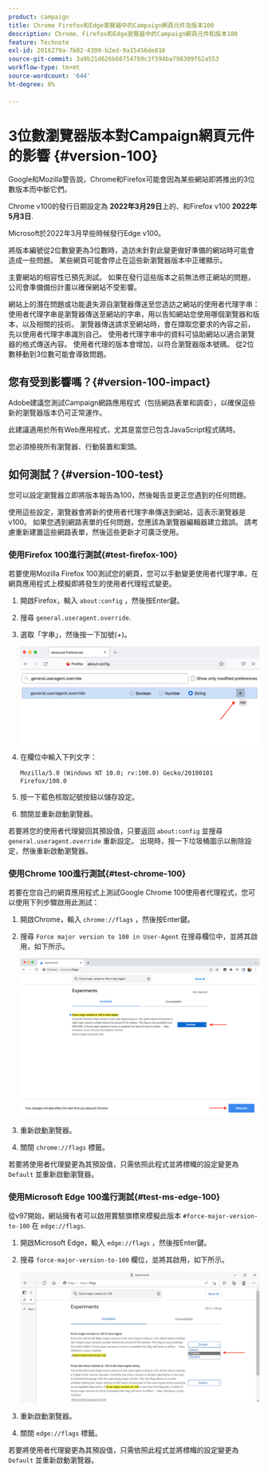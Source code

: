 ```yaml
---
product: campaign
title: Chrome Firefox和Edge瀏覽器中的Campaign網頁元件及版本100
description: Chrome、Firefox和Edge瀏覽器中的Campaign網頁元件和版本100
feature: Technote
exl-id: 2016279a-7b02-4399-b2ed-9a15456de816
source-git-commit: 3a9b21d626b60754789c3f594ba798309f62a553
workflow-type: tm+mt
source-wordcount: '644'
ht-degree: 0%

---
```


# 3位數瀏覽器版本對Campaign網頁元件的影響 {#version-100}

Google和Mozilla警告說，Chrome和Firefox可能會因為某些網站即將推出的3位數版本而中斷它們。

Chrome v100的發行日期設定為 **2022年3月29日**&#x200B;上的、和Firefox v100 **2022年5月3日**.

Microsoft於2022年3月早些時候發行Edge v100。

將版本編號從2位數變更為3位數時，造訪未針對此變更做好準備的網站時可能會造成一些問題。 某些網頁可能會停止在這些新瀏覽器版本中正確顯示。

主要網站的相容性已預先測試。 如果在發行這些版本之前無法修正網站的問題，公司會準備備份計畫以確保網站不受影響。

網站上的潛在問題或功能遺失源自瀏覽器傳送至您造訪之網站的使用者代理字串：使用者代理字串是瀏覽器傳送至網站的字串，用以告知網站您使用哪個瀏覽器和版本，以及相關的技術。 瀏覽器傳送請求至網站時，會在擷取您要求的內容之前，先以使用者代理字串識別自己。 使用者代理字串中的資料可協助網站以適合瀏覽器的格式傳送內容。 使用者代理的版本會增加，以符合瀏覽器版本號碼。 從2位數移動到3位數可能會導致問題。

## 您有受到影響嗎？{#version-100-impact}

Adobe建議您測試Campaign網路應用程式（包括網路表單和調查），以確保這些新的瀏覽器版本仍可正常運作。

此建議適用於所有Web應用程式，尤其是當您已包含JavaScript程式碼時。

您必須檢視所有瀏覽器、行動裝置和案頭。

## 如何測試？{#version-100-test}

您可以設定瀏覽器立即將版本報告為100，然後報告並更正您遇到的任何問題。

使用這些設定，瀏覽器會將新的使用者代理字串傳送到網站，這表示瀏覽器是v100。 如果您遇到網路表單的任何問題，您應該為瀏覽器編輯器建立錯誤。 請考慮重新建置這些網路表單，然後這些更新才可廣泛使用。

### 使用Firefox 100進行測試{#test-firefox-100}

若要使用Mozilla Firefox 100測試您的網頁，您可以手動變更使用者代理字串，在網頁應用程式上模擬即將發生的使用者代理程式變更。

1. 開啟Firefox，輸入 `about:config` ，然後按Enter鍵。
1. 搜尋 `general.useragent.override`.
1. 選取「字串」，然後按一下加號(+)。

   ![](assets/force-user-agent-firefox.png)

1. 在欄位中輸入下列文字：

   ```
   Mozilla/5.0 (Windows NT 10.0; rv:100.0) Gecko/20100101 Firefox/100.0
   ```

1. 按一下藍色核取記號按鈕以儲存設定。
1. 關閉並重新啟動瀏覽器。

若要將您的使用者代理變回其預設值，只要返回 `about:config` 並搜尋 `general.useragent.override` 重新設定。  出現時，按一下垃圾桶圖示以刪除設定，然後重新啟動瀏覽器。

### 使用Chrome 100進行測試{#test-chrome-100}

若要在您自己的網頁應用程式上測試Google Chrome 100使用者代理程式，您可以使用下列步驟啟用此測試：

1. 開啟Chrome，輸入 `chrome://flags` ，然後按Enter鍵。
1. 搜尋 `Force major version to 100 in User-Agent` 在搜尋欄位中，並將其啟用，如下所示。

   ![](assets/force-user-agent-chrome.png)

1. 重新啟動瀏覽器。
1. 關閉 `chrome://flags` 標籤。

若要將使用者代理變更為其預設值，只需依照此程式並將標幟的設定變更為 `Default` 並重新啟動瀏覽器。


### 使用Microsoft Edge 100進行測試{#test-ms-edge-100}

從v97開始，網站擁有者可以啟用實驗旗標來模擬此版本  `#force-major-version-to-100` 在 `edge://flags`.

1. 開啟Microsoft Edge，輸入 `edge://flags` ，然後按Enter鍵。
1. 搜尋 `force-major-version-to-100` 欄位，並將其啟用，如下所示。

   ![](assets/force-user-agent-edge.png)

1. 重新啟動瀏覽器。
1. 關閉 `edge://flags` 標籤。

若要將使用者代理變更為其預設值，只需依照此程式並將標幟的設定變更為 `Default` 並重新啟動瀏覽器。
